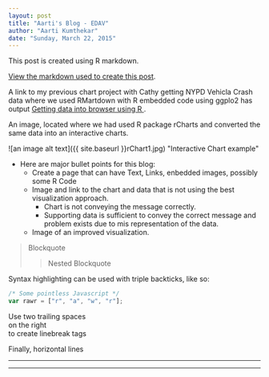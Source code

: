 ```yaml
---
layout: post
title: "Aarti's Blog - EDAV"
author: "Aarti Kumthekar"
date: "Sunday, March 22, 2015"
---
```


This post is created using R markdown.

[View the markdown used to create this post](../../posts/2015-03-22-EdavAKBlogPost.rmd).

A link to my previous chart project with Cathy getting NYPD Vehicla Crash data where we used RMartdown with R embedded code using ggplo2 has output [Getting data into browser using R ](../2015-02-24-rMarkdown_ggplot_knitr.html). 

An image, located where we had used R package rCharts and converted the same data into an interactive charts.

![an image alt text]({{ site.baseurl }}rChart1.jpg) "Interactive Chart example"

* Here are major bullet points for this blog:
  + Create a page that can have Text, Links, enbedded images, possibly some R Code
  + Image and link to the chart and data that is not using the best visualization approach.  
    - Chart is not conveying the message correctly.
    - Supporting data is sufficient to convey the correct message and problem exists due to mis representation of the data.
  + Image of an improved visualization.
    
  



> Blockquote
>> Nested Blockquote

Syntax highlighting can be used with triple backticks, like so:

```javascript
/* Some pointless Javascript */
var rawr = ["r", "a", "w", "r"];
```

Use two trailing spaces  
on the right  
to create linebreak tags  

Finally, horizontal lines

----
****


